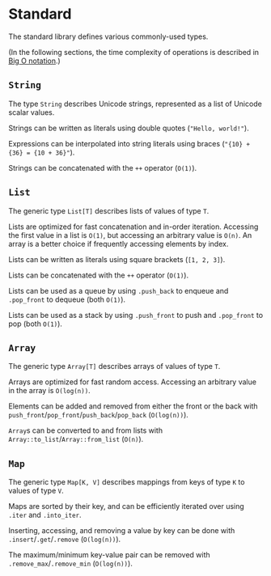 # Standard

The standard library defines various commonly-used types.

(In the following sections, the time complexity of operations is described in
[Big O notation](https://en.wikipedia.org/wiki/Big_O_notation).)

## `String`

The type `String` describes Unicode strings, represented as a list of Unicode
scalar values.

Strings can be written as literals using double quotes (`"Hello, world!"`).

Expressions can be interpolated into string literals using braces
(`"{10} + {36} = {10 + 36}"`).

Strings can be concatenated with the `++` operator (`O(1)`).

## `List`

The generic type `List[T]` describes lists of values of type `T`.

Lists are optimized for fast concatenation and in-order iteration. Accessing the
first value in a list is `O(1)`, but accessing an arbitrary value is `O(n)`. An
array is a better choice if frequently accessing elements by index.

Lists can be written as literals using square brackets (`[1, 2, 3]`).

Lists can be concatenated with the `++` operator (`O(1)`).

Lists can be used as a queue by using `.push_back` to enqueue and `.pop_front`
to dequeue (both `O(1)`).

Lists can be used as a stack by using `.push_front` to push and `.pop_front` to
pop (both `O(1)`).

## `Array`

The generic type `Array[T]` describes arrays of values of type `T`.

Arrays are optimized for fast random access. Accessing an arbitrary value in the
array is `O(log(n))`.

Elements can be added and removed from either the front or the back with
`push_front`/`pop_front`/`push_back`/`pop_back` (`O(log(n))`).

`Array`s can be converted to and from lists with
`Array::to_list`/`Array::from_list` (`O(n)`).

## `Map`

The generic type `Map[K, V]` describes mappings from keys of type `K` to values
of type `V`.

Maps are sorted by their key, and can be efficiently iterated over using `.iter`
and `.into_iter`.

Inserting, accessing, and removing a value by key can be done with
`.insert`/`.get`/`.remove` (`O(log(n))`).

The maximum/minimum key-value pair can be removed with
`.remove_max`/`.remove_min` (`O(log(n))`).
